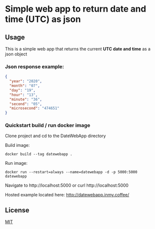 # Simple web app to return date and time (UTC) as json

## Usage

This is a simple web app that returns the current **UTC date and time** as a json object

### Json response example:

```json
{
  "year": "2020",
  "month": "07",
  "day": "19",
  "hour": "13",
  "minute": "36",
  "second": "05",
  "microsecond": "474651"
}
```

### Quickstart build / run docker image

Clone project and cd to the DateWebApp directory

Build image:

```docker build --tag datewebapp .```

Run image:

```docker run --restart=always --name=datewebapp -d -p 5000:5000 datewebapp```

Navigate to http://localhost:5000 or curl http://localhost:5000

Hosted example located here: http://datewebapp.inmy.coffee/

## License
[MIT](https://choosealicense.com/licenses/mit/)
